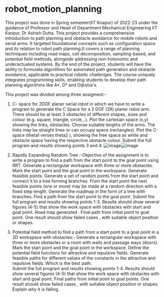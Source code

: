 # robot_motion_planning
This project was done in Spring semester(IIT Knapur) of 2022-23 under the guidance of Professor and Head of Department Mechanical Engineering IIT Kanpur, Dr Ashish Dutta.
This project provides a comprehensive introduction to path planning and obstacle avoidance for mobile robots and serial arms. It targeted foundational concepts such as configuration space and its relation to robot path planning.It covers a range of planning techniques including road maps, cell decomposition, sampling-based, and potential field methods, alongside addressing non-holonomic and underactuated systems. By the end of the project, students will have the ability to formulate algorithms for automated path generation and obstacle avoidance, applicable to practical robotic challenges. The course uniquely integrates programming skills, enabling students to develop their path planning algorithms like A*, D* and Dijkstra's.

This project was divided among three assigment:-

1) C- space for 2DOF planer serial robot in which we have to write a program to generate the C Space for a 2 DOF (2R) planer robot arm. There should be at least 3 obstacles of different shapes, sizes and colour (e.g. square, triangle, circle,..). Plot the cartesian  space (x,y) showing the links, obstacles. Choose suitable lengths of the arms. The links may be straight lines or can occupy space (rectangles). Plot the C-space (theta1 verses theta2 ), showing the free space as white and obstacle space having the respective obstacle colour. Submit the full program and results showing points 3 and 4.
![image](https://github.com/aryanraj4049/robot_motion_planning/assets/87406447/a1273b8f-d0bb-43ee-91f3-6f58910e4590)![image](https://github.com/aryanraj4049/robot_motion_planning/assets/87406447/af2be10f-c4f0-47fe-92df-77b5efa6a64b)


2) Rapidly Expanding Random Tree :-Objective of the assignment is to write a program to find a path from the start point to the goal point using RRT. Generate a rectangular workspace with three or more obstacles. Mark the start point and the goal point in the workspace. Generate feasible points. Generate a set of random points from the start point and connect it to a tree forming branches. From the start point the next feasible points (one or more) may be made at a random direction with a fixed step length. Generate the roadmap in the form of a tree with branches. Find a path from the start point to the goal point. Submit the full program and results showing points 1-3. Results should show several figures (4-5) that show the work space with obstacles with start and goal point. Road map generated . Final path from initial point to goal point. One result should show failed cases , with suitable object position or shapes.

3) Potential field method to find a path from a start point to a goal point in a 2D workspace with obstacles:- Generate a rectangular workspace with three or more obstacles or a room with walls and passage ways (doors). Mark the start point and the goal point in the workspace. Define the potential field functions for attractive and repulsive fields. Generate feasible paths for different values of the constants in the attractive and repulsive fields. Which is the best path.  
Submit the full program and results showing points 1-4. Results should show several figures (4-5) that show the work space with obstacles with start and goal point. Final paths from initial point to goal points. One result should show failed cases , with suitable object position or shapes. Explain why it is failing.

